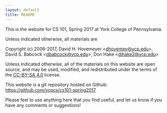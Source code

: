 ```yaml
---
layout: default
title: README
---
```


This is the website for CS 101, Spring 2017 at York College of Pennsylvania.

Unless indicated otherwise, all materials are

Copyright (c) 2006-2017, David H. Hovemeyer &lt;<dhovemey@ycp.edu>&gt;, David S. Babcock &lt;<dbabcock@ycp.edu>&gt;, Don Hake &lt;<djhake2@ycp.edu>&gt;

Unless indicated otherwise, all of the materials on this website are open source, and may be used, modified, and redistributed under the terms of the [CC-BY-SA 4.0](http://creativecommons.org/licenses/by-sa/4.0/) license.

This website is a git repository hosted on Github: <https://github.com/ycpcs/cs101-spring2017>

Please feel to use anything here that you find useful, and let us know if you have any comments or suggestions!
